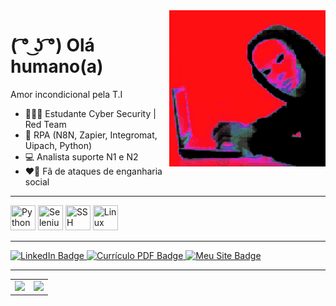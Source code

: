 <img src = "banner.gif" width = "250px" align = "right">

# ( ͡° ͜ʖ ͡°) Olá humano(a)

Amor incondicional pela T.I

- 👨🏽‍💻 Estudante Cyber Security | Red Team 
- 💙 RPA (N8N, Zapier, Integromat, Uipach, Python)
- 💻 Analista suporte N1 e N2
- ❤️‍🔥 Fã de ataques de enganharia social

---
<div>
  <img src="https://cdn.jsdelivr.net/gh/devicons/devicon/icons/python/python-original-wordmark.svg" title="Python" width="40" height="40/>&nbsp;"/>
  <img src="https://cdn.jsdelivr.net/gh/devicons/devicon/icons/selenium/selenium-original.svg" title="Selenium" width="40" height="40/>&nbsp;"/>
  <img src="https://cdn.jsdelivr.net/gh/devicons/devicon/icons/ssh/ssh-original-wordmark.svg" title="SSH" width="40" height="40/>&nbsp;"/>
  <img src="https://cdn.jsdelivr.net/gh/devicons/devicon/icons/linux/linux-original.svg" title="Linux" width="40" height="40/>&nbsp;"/>
<div>

  --- 
   
  <div id="badges">
  <a href = "https://www.linkedin.com/in/natanaellima10/" target="_blank">
    <img src="https://img.shields.io/badge/LinkedIn-blue?style=for-the-badge&logo=linkedin&logoColor=white" alt="LinkedIn Badge"/>
  </a>
  <a href = "https://drive.google.com/file/d/1Fd4HA0c9Tplw-xoIWw4vKOxL1v2MHrLB/view" target="_blank">
     <img src="https://img.shields.io/badge/Curr%C3%ADculo%20PDF-6a0dad?style=for-the-badge&logo=googledocs&logoColor=white" alt="Currículo PDF Badge"/>
  </a>
  <a href="https://ademakin3051.github.io/meusite/" target="_blank">
     <img src="https://img.shields.io/badge/Meu%20Site-f7df1e?style=for-the-badge&logo=googlechrome&logoColor=black" alt="Meu Site Badge"/>
  </a>


---
    
<table style = "border: 0px solid;">
<tr>
  

<td>   
<div align = "left">
<img height = "200em" src="https://github-readme-stats.vercel.app/api/top-langs/?username=ademakin3051&show_icons=true&theme=bear&count_private=true"/>
</td>
  
<td>
<img height = "200em" src="https://github-readme-stats.vercel.app/api?username=ademakin3051&show_icons=true&show_icons=true&theme=bear&count_private=true" />
</td>

 </tr>
 </table>

